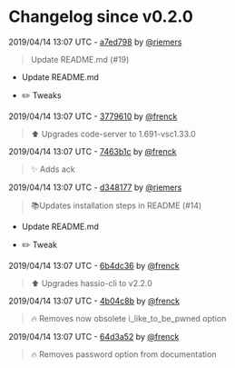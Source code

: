 # Changelog since v0.2.0

2019/04/14 13:07 UTC - [a7ed798](https://github.com/hassio-addons/addon-vscode/commit/a7ed7982b487d15038f9ace970b8f9266f010563) by [@riemers](https://github.com/riemers)
> Update README.md (#19)

* Update README.md

* :pencil2: Tweaks 

2019/04/14 13:07 UTC - [3779610](https://github.com/hassio-addons/addon-vscode/commit/37796108c6db1a3517eb876f9f2cebbcc035cc14) by [@frenck](https://github.com/frenck)
> :arrow_up: Upgrades code-server to 1.691-vsc1.33.0 

2019/04/14 13:07 UTC - [7463b1c](https://github.com/hassio-addons/addon-vscode/commit/7463b1c18911d5c24661ec45e2ff5e30ec43d5f9) by [@frenck](https://github.com/frenck)
> :sparkles: Adds ack 

2019/04/14 13:07 UTC - [d348177](https://github.com/hassio-addons/addon-vscode/commit/d34817704641a79e285c8000254bb542fdff0d03) by [@riemers](https://github.com/riemers)
> :books:Updates installation steps in README (#14)

* Update README.md

* :pencil2: Tweak 

2019/04/14 13:07 UTC - [6b4dc36](https://github.com/hassio-addons/addon-vscode/commit/6b4dc36665bd5a2fcaa7386067f38bc406b0922a) by [@frenck](https://github.com/frenck)
> :arrow_up: Upgrades hassio-cli to v2.2.0 

2019/04/14 13:07 UTC - [4b04c8b](https://github.com/hassio-addons/addon-vscode/commit/4b04c8b905b923826a73bd3fc3bc461db861072e) by [@frenck](https://github.com/frenck)
> :fire: Removes now obsolete i_like_to_be_pwned option 

2019/04/14 13:07 UTC - [64d3a52](https://github.com/hassio-addons/addon-vscode/commit/64d3a5236a23871f950894097af5efc5b0acc4b5) by [@frenck](https://github.com/frenck)
> :fire: Removes password option from documentation 

